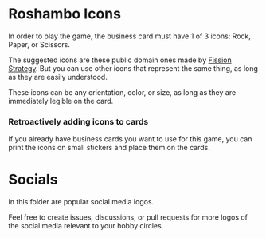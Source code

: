 # Roshambo Icons
In order to play the game, the business card must have 1 of 3 icons: Rock, Paper, or Scissors.

The suggested icons are these public domain ones made by [Fission Strategy](https://thenounproject.com/fissionstrategy/). But you can use other icons that represent the same thing, as long as they are easily understood.

These icons can be any orientation, color, or size, as long as they are immediately legible on the card. 

### Retroactively adding icons to cards
If you already have business cards you want to use for this game, you can print the icons on small stickers and place them on the cards.

# Socials
In this folder are popular social media logos.

Feel free to create issues, discussions, or pull requests for more logos of the social media relevant to your hobby circles.